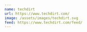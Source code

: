 ```yaml
---
name: techdirt
url: https://www.techdirt.com/
image: /assets/images/techdirt.svg
feed: https://www.techdirt.com/feed/
---
```

